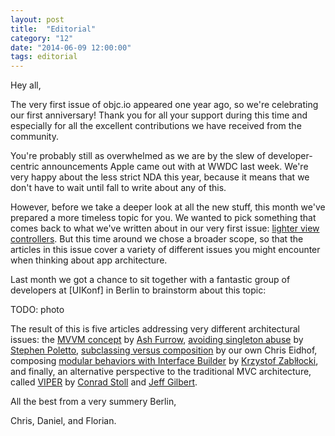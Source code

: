 ```yaml
---
layout: post
title:  "Editorial"
category: "12"
date: "2014-06-09 12:00:00"
tags: editorial
---
```


Hey all,

The very first issue of objc.io appeared one year ago, so we're celebrating our first anniversary! Thank you for all your support during this time and especially for all the excellent contributions we have received from the community.

You're probably still as overwhelmed as we are by the slew of developer-centric announcements Apple came out with at WWDC last week. We're very happy about the less strict NDA this year, because it means that we don't have to wait until fall to write about any of this. 

However, before we take a deeper look at all the new stuff, this month we've prepared a more timeless topic for you. We wanted to pick something that comes back to what we've written about in our very first issue: [lighter view controllers](http://www.objc.io/issue-1). But this time around we chose a broader scope, so that the articles in this issue cover a variety of different issues you might encounter when thinking about app architecture. 

Last month we got a chance to sit together with a fantastic group of developers at [UIKonf] in Berlin to brainstorm about this topic:

TODO: photo

The result of this is five articles addressing very different architectural issues: the [MVVM concept](TODO) by [Ash Furrow](TODO), [avoiding singleton abuse](TODO) by [Stephen Poletto](TODO), [subclassing versus composition](TODO) by our own Chris Eidhof, composing [modular behaviors with Interface Builder](TODO) by [Krzystof Zablłocki](TODO), and finally, an alternative perspective to the traditional MVC architecture, called [VIPER](TODO) by [Conrad Stoll](TODO) and [Jeff Gilbert](TODO). 

All the best from a very summery Berlin,

Chris, Daniel, and Florian.

